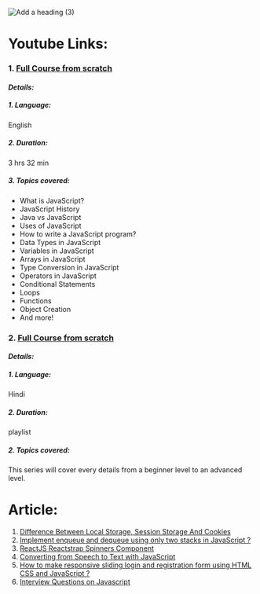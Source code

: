 ![Add a heading (3)](https://user-images.githubusercontent.com/68693240/138267335-ff243e82-574e-4ce6-b43f-2fda144e4520.png)


# Youtube Links:
### 1. [Full Course from scratch](https://youtu.be/o1IaduQICO0)
#### *Details:*
##### 1. Language: 
English
##### 2. Duration:
3 hrs 32 min
##### 3. Topics covered:
- What is JavaScript?
- JavaScript History
- Java vs JavaScript
- Uses of JavaScript
- How to write a JavaScript program?
- Data Types in JavaScript
- Variables in JavaScript
- Arrays in JavaScript
- Type Conversion in JavaScript
- Operators in JavaScript
- Conditional Statements
- Loops
- Functions
- Object Creation
- And more!


### 2. [Full Course from scratch](https://www.youtube.com/watch?v=bBpKJccIdvQ&list=PLjpp5kBQLNTSvHo6Rp4Ky0X8x_MabmKye)
#### *Details:*
##### 1. Language: 
Hindi
##### 2. Duration:
playlist
##### 2. Topics covered:
This series will cover every details from a  beginner level to an advanced level.

# Article:
1. [Difference Between Local Storage, Session Storage And Cookies](https://www.geeksforgeeks.org/difference-between-local-storage-session-storage-and-cookies/)
2. [Implement enqueue and dequeue using only two stacks in JavaScript ?](https://www.geeksforgeeks.org/implement-enqueue-and-dequeue-using-only-two-stacks-in-javascript/)
3. [ReactJS Reactstrap Spinners Component](https://www.geeksforgeeks.org/reactjs-reactstrap-spinners-component/)
4. [Converting from Speech to Text with JavaScript](https://tutorialzine.com/2017/08/converting-from-speech-to-text-with-javascript)
5. [How to make responsive sliding login and registration form using HTML CSS and JavaScript ?](https://www.geeksforgeeks.org/how-to-make-responsive-sliding-login-and-registration-form-using-html-css-and-javascript/)
6. [Interview Questions on Javascript](https://www.interviewbit.com/javascript-interview-questions/)

